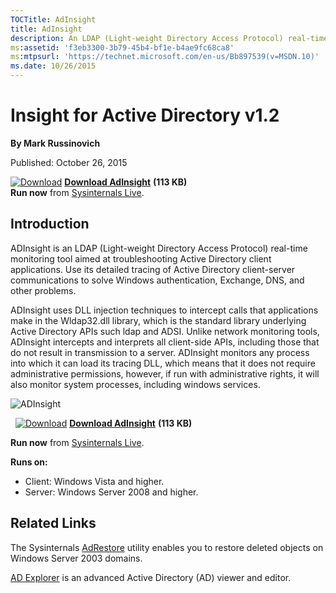 ```yaml
--- 
TOCTitle: AdInsight
title: AdInsight
description: An LDAP (Light-weight Directory Access Protocol) real-time monitoring tool aimed at troubleshooting Active Directory client applications.
ms:assetid: 'f3eb3300-3b79-45b4-bf1e-b4ae9fc68ca8'
ms:mtpsurl: 'https://technet.microsoft.com/en-us/Bb897539(v=MSDN.10)'
ms.date: 10/26/2015
---
```


Insight for Active Directory v1.2
=================================

**By Mark Russinovich**

Published: October 26, 2015

[![Download](/media/landing/sysinternals/download_sm.png)](https://download.sysinternals.com/files/AdInsight.zip) [**Download AdInsight**](https://download.sysinternals.com/files/AdInsight.zip) **(113 KB)**  
**Run now** from [Sysinternals Live](https://live.sysinternals.com/ADInsight.exe).

## Introduction

ADInsight is an LDAP (Light-weight Directory Access Protocol) real-time
monitoring tool aimed at troubleshooting Active Directory client
applications. Use its detailed tracing of Active Directory client-server
communications to solve Windows authentication, Exchange, DNS, and other
problems.

ADInsight uses DLL injection techniques to intercept calls that
applications make in the Wldap32.dll library, which is the standard
library underlying Active Directory APIs such ldap and ADSI. Unlike
network monitoring tools, ADInsight intercepts and interprets all
client-side APIs, including those that do not result in transmission to
a server. ADInsight monitors any process into which it can load its
tracing DLL, which means that it does not require administrative
permissions, however, if run with administrative rights, it will also
monitor system processes, including windows services.

![ADInsight](/media/landing/sysinternals/adinsight.jpg)  

 
[![Download](/media/landing/sysinternals/download_sm.png)](https://download.sysinternals.com/files/AdInsight.zip) [**Download AdInsight**](https://download.sysinternals.com/files/AdInsight.zip) **(113 KB)**

**Run now** from [Sysinternals Live](https://live.sysinternals.com/ADInsight.exe).

**Runs on:**

-   Client: Windows Vista and higher.
-   Server: Windows Server 2008 and higher.

## Related Links

The Sysinternals
[AdRestore](adrestore.md)
utility enables you to restore deleted objects on Windows Server 2003
domains.

[AD Explorer](adexplorer.md)
is an advanced Active Directory (AD) viewer and editor.  
